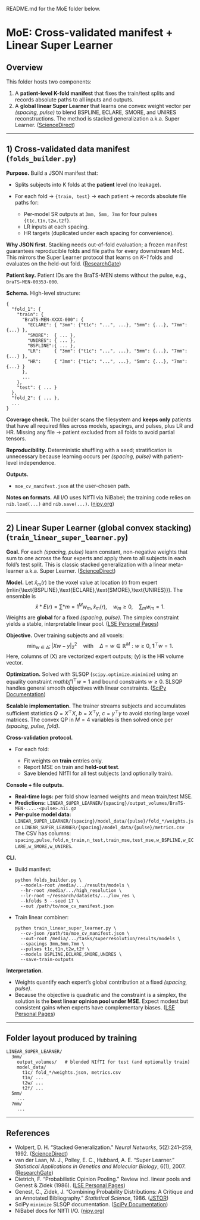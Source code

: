 README.md for the MoE folder below.

# MoE: Cross-validated manifest + Linear Super Learner

## Overview

This folder hosts two components:

1. A **patient-level K-fold manifest** that fixes the train/test splits and records absolute paths to all inputs and outputs.
2. A **global linear Super Learner** that learns one convex weight vector per *(spacing, pulse)* to blend BSPLINE, ECLARE, SMORE, and UNIRES reconstructions. The method is stacked generalization a.k.a. Super Learner. ([ScienceDirect][1])

---

## 1) Cross-validated data manifest (`folds_builder.py`)

**Purpose.** Build a JSON manifest that:

* Splits subjects into K folds at the **patient** level (no leakage).
* For each fold → `{train, test}` → each patient → records absolute file paths for:

  * Per-model SR outputs at `3mm, 5mm, 7mm` for four pulses `{t1c,t1n,t2w,t2f}`.
  * LR inputs at each spacing.
  * HR targets (duplicated under each spacing for convenience).

**Why JSON first.** Stacking needs out-of-fold evaluation; a frozen manifest guarantees reproducible folds and file paths for every downstream MoE. This mirrors the Super Learner protocol that learns on *K−1* folds and evaluates on the held-out fold. ([ResearchGate][2])

**Patient key.** Patient IDs are the BraTS-MEN stems without the pulse, e.g., `BraTS-MEN-00353-000`.

**Schema.** High-level structure:

```
{
  "fold_1": {
    "train": {
      "BraTS-MEN-XXXX-000": {
        "ECLARE": { "3mm": {"t1c": "...", ...}, "5mm": {...}, "7mm": {...} },
        "SMORE":  { ... },
        "UNIRES": { ... },
        "BSPLINE":{ ... },
        "LR":     { "3mm": {"t1c": "...", ...}, "5mm": {...}, "7mm": {...} },
        "HR":     { "3mm": {"t1c": "...", ...}, "5mm": {...}, "7mm": {...} }
      },
      ...
    },
    "test": { ... }
  },
  "fold_2": { ... },
  ...
}
```

**Coverage check.** The builder scans the filesystem and **keeps only** patients that have all required files across models, spacings, and pulses, plus LR and HR. Missing any file → patient excluded from all folds to avoid partial tensors.

**Reproducibility.** Deterministic shuffling with a seed; stratification is unnecessary because learning occurs per *(spacing, pulse)* with patient-level independence.

**Outputs.**

* `moe_cv_manifest.json` at the user-chosen path.

**Notes on formats.** All I/O uses NIfTI via NiBabel; the training code relies on `nib.load(...)` and `nib.save(...)`. ([nipy.org][3])

---

## 2) Linear Super Learner (global convex stacking) (`train_linear_super_learner.py`)

**Goal.** For each *(spacing, pulse)* learn constant, non-negative weights that sum to one across the four experts and apply them to all subjects in each fold’s test split. This is classic stacked generalization with a linear meta-learner a.k.a. Super Learner. ([ScienceDirect][1])

**Model.** Let $\hat{x}_m(r)$ be the voxel value at location (r) from expert (m\in{\text{BSPLINE},\text{ECLARE},\text{SMORE},\text{UNIRES}}). The ensemble is
$$
\hat{x}*E(r)=\sum*{m=1}^{M} w_m,\hat{x}_m(r),\quad w_m\ge 0,\quad \sum_m w_m=1.
$$
Weights are **global** for a fixed *(spacing, pulse)*. The simplex constraint yields a stable, interpretable linear pool. ([LSE Personal Pages][4])

**Objective.** Over training subjects and all voxels:
$$
\min_{w\in\Delta}; |Xw - y|_2^2
\quad\text{with}\quad
\Delta={w\in\mathbb{R}^M: w\ge 0,\ \mathbf{1}^\top w=1}.
$$
Here, columns of (X) are vectorized expert outputs; (y) is the HR volume vector.

**Optimization.** Solved with SLSQP (`scipy.optimize.minimize`) using an equality constraint $mathbf{1}^\top w=1$ and bound constraints $w\ge 0$. SLSQP handles general smooth objectives with linear constraints. ([SciPy Documentation][5])

**Scalable implementation.** The trainer streams subjects and accumulates sufficient statistics
$Q=X^\top X$, $b=X^\top y$, $c=y^\top y$ to avoid storing large voxel matrices. The convex QP in $M=4$ variables is then solved once per *(spacing, pulse, fold)*.

**Cross-validation protocol.**

* For each fold:

  * Fit weights on **train** entries only.
  * Report MSE on train and **held-out test**.
  * Save blended NIfTI for all test subjects (and optionally train).

**Console + file outputs.**

* **Real-time logs:** per fold show learned weights and mean train/test MSE.
* **Predictions:**
  `LINEAR_SUPER_LEARNER/{spacing}/output_volumes/BraTS-MEN-....-<pulse>.nii.gz`
* **Per-pulse model data:**
  `LINEAR_SUPER_LEARNER/{spacing}/model_data/{pulse}/fold_*/weights.json`
  `LINEAR_SUPER_LEARNER/{spacing}/model_data/{pulse}/metrics.csv`
  The CSV has columns: `spacing,pulse,fold,n_train,n_test,train_mse,test_mse,w_BSPLINE,w_ECLARE,w_SMORE,w_UNIRES`.

**CLI.**

* Build manifest:

  ```
  python folds_builder.py \
    --models-root /media/.../results/models \
    --hr-root /media/.../high_resolution \
    --lr-root ~/research/datasets/.../low_res \
    --kfolds 5 --seed 17 \
    --out /path/to/moe_cv_manifest.json
  ```
* Train linear combiner:

  ```
  python train_linear_super_learner.py \
    --cv-json /path/to/moe_cv_manifest.json \
    --out-root /media/.../tasks/superresolution/results/models \
    --spacings 3mm,5mm,7mm \
    --pulses t1c,t1n,t2w,t2f \
    --models BSPLINE,ECLARE,SMORE,UNIRES \
    --save-train-outputs
  ```

**Interpretation.**

* Weights quantify each expert’s global contribution at a fixed *(spacing, pulse)*.
* Because the objective is quadratic and the constraint is a simplex, the solution is the **best linear opinion pool under MSE**. Expect modest but consistent gains when experts have complementary biases. ([LSE Personal Pages][4])

---

## Folder layout produced by training

```
LINEAR_SUPER_LEARNER/
  3mm/
    output_volumes/   # blended NIfTI for test (and optionally train)
    model_data/
      t1c/ fold_*/weights.json, metrics.csv
      t1n/ ...
      t2w/ ...
      t2f/ ...
  5mm/
    ...
  7mm/
    ...
```

---

## References

* Wolpert, D. H. “Stacked Generalization.” *Neural Networks*, 5(2):241–259, 1992. ([ScienceDirect][1])
* van der Laan, M. J., Polley, E. C., Hubbard, A. E. “Super Learner.” *Statistical Applications in Genetics and Molecular Biology*, 6(1), 2007. ([ResearchGate][2])
* Dietrich, F. “Probabilistic Opinion Pooling.” Review incl. linear pools and Genest & Zidek (1986). ([LSE Personal Pages][4])
* Genest, C., Zidek, J. “Combining Probability Distributions: A Critique and an Annotated Bibliography.” *Statistical Science*, 1986. ([JSTOR][6])
* SciPy `minimize` SLSQP documentation. ([SciPy Documentation][5])
* NiBabel docs for NIfTI I/O. ([nipy.org][3])

[1]: https://www.sciencedirect.com/science/article/pii/S0893608005800231/pdf?md5=96868168e69892d774f00354ed8f287f&pid=1-s2.0-S0893608005800231-main.pdf&utm_source=chatgpt.com "Stacked Generalization"
[2]: https://www.researchgate.net/profile/Mark-Laan/publication/5933560_Super_Learner/links/02e7e51f437399127d000000/Super-Learner.pdf "Super Learner"
[3]: https://nipy.org/nibabel/nibabel_images.html "Nibabel images"
[4]: https://personal.lse.ac.uk/list/PDF-files/OpinionPoolingReview.pdf "Probabilistic Opinion Pooling"
[5]: https://docs.scipy.org/doc/scipy/reference/optimize.minimize-slsqp.html "minimize(method='SLSQP') — SciPy v1.16.2 Manual"
[6]: https://www.jstor.org/stable/2245510 "Combining Probability Distributions: A Critique and an ..."
